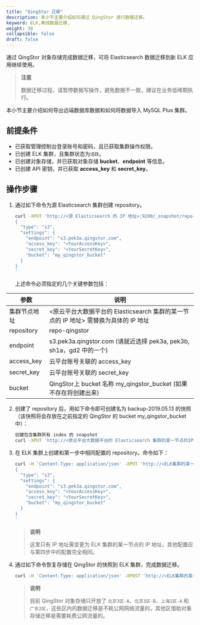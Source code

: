 ```yaml
---
title: "QingStor 迁移"
description: 本小节主要介绍如何通过 QingStor 进行数据迁移。 
keyword: ELK,离线数据迁移,
weight: 30
collapsible: false
draft: false
---
```


通过 QingStor 对象存储完成数据迁移，可将 Elasticsearch 数据迁移到新 ELK 应用继续使用。

> **注意**
> 
> 数据迁移过程，请暂停数据写操作，避免数据不一致，建议在业务低峰期执行。

本小节主要介绍如何导出远端数据库数据和如何将数据导入 MySQL Plus 集群。

## 前提条件

- 已获取管理控制台登录账号和密码，且已获取集群操作权限。
- 已创建 ELK 集群，且集群状态为`活跃`。
- 已创建对象存储，并已获取对象存储 **bucket**、**endpoint** 等信息。
- 已创建 API 密钥，并已获取 **access_key** 和 **secret_key**。

## 操作步骤

1. 通过如下命令为源 Elasticsearch 集群创建 repository。

   ```bash
   curl -XPUT 'http://<源 Elasticsearch 的 IP 地址>:9200/_snapshot/repo-qingstor/' -d'
   {
     "type": "s3",
     "settings": {
       "endpoint": "s3.pek3a.qingstor.com",
       "access_key": "<YourAccessKey>",
       "secret_key": "<YourSecretKey>",
       "bucket": "my_qingstor_bucket"
     }
   }
   '
   ```

   上述命令必须指定的几个关键参数包括：

| 参数         | 说明                                                         |
| ------------ | ------------------------------------------------------------ |
| 集群节点地址 | <原云平台大数据平台的 Elasticsearch 集群的某一节点的 IP 地址> 需替换为具体的 IP 地址 |
| repository   | repo-qingstor                                                |
| endpoint     | s3.pek3a.qingstor.com (请就近选择 pek3a, pek3b, sh1a，gd2 中的一个) |
| access_key   | 云平台账号关联的 access_key                                    |
| secret_key   | 云平台账号关联的 secret_key                                    |
| bucket       | QingStor上 bucket 名称 my_qingstor_bucket (如果不存在将创建出来) |

2. 创建了 repository 后，用如下命令即可创建名为 backup-2019.05.13 的快照（该快照将会存放在之前指定的 QingStor 的 bucket my_qingstor_bucket 中）：

   ```bash
   创建包含集群所有 index 的 snapshot
   curl -XPUT 'http://<原云平台大数据平台的 Elasticsearch 集群的某一节点的IP地址>:9200/_snapshot/repo-qingstor/migration-2019.05.13?wait_for_completion=true'
   ```

3. 在 ELK 集群上创建和第一步中相同配置的 repository。命令如下：

   ```bash
   curl -H 'Content-Type: application/json' -XPUT 'http://<ELK集群的某一节点的IP地址>:9200/_snapshot/repo-qingstor/' -d'
   {
     "type": "s3",
     "settings": {
       "endpoint": "s3.pek3a.qingstor.com",
       "access_key": "<YourAccessKey>",
       "secret_key": "<YourSecretKey>",
       "bucket": "my_qingstor_bucket"
     }
   }
   '
   ```

   > **说明**
   >
   > 这里只有 IP 地址需变更为 ELK 集群的某一节点的 IP 地址，其他配置应与第四步中的配置完全相同。

4. 通过如下命令恢复存储在 QingStor 的快照到 ELK 集群，完成数据迁移。

   ```bash
   curl -H 'Content-Type: application/json' -XPOST 'http://<ELK集群的某一节点的IP地址>:9200/_snapshot/repo-qingstor/migration-2019.05.13/_restore'
   ```

   > **说明**
   >
   > 目前 QingStor 对象存储只开放了 `北京3区-A`、`北京3区-B`、`上海1区-A` 和 `广东2区`，这些区内的数据迁移是不耗公网网络流量的，其他区借助对象存储迁移是需要耗费公网流量的。
